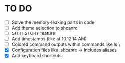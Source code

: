 # TO DO

- [ ] Solve the memory-leaking parts in code
- [ ] Add theme selection to shcanrc
- [ ] SH_HISTORY feature
- [ ] Add timestamps (like at 10.12.14 AM)
- [ ] Colored command outputs within commands like ls \
- [x] Configuration files like .shcanrc -> Includes aliases
- [x] Add keyboard shortcuts
